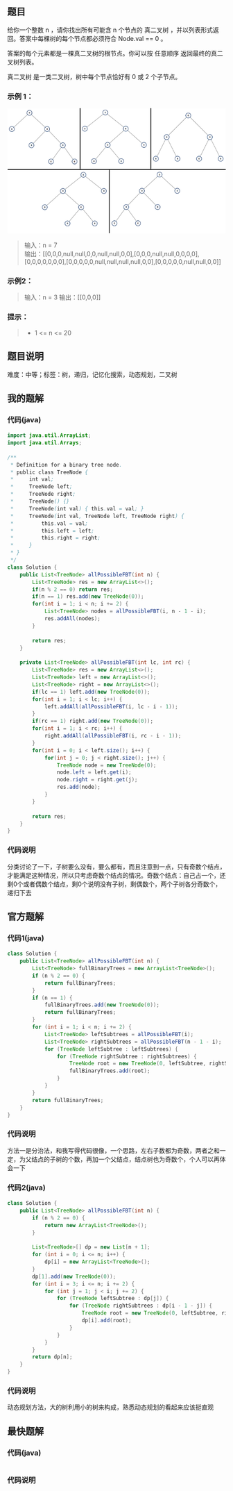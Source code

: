## 题目
给你一个整数 n ，请你找出所有可能含 n 个节点的 真二叉树 ，并以列表形式返回。答案中每棵树的每个节点都必须符合 Node.val == 0 。

答案的每个元素都是一棵真二叉树的根节点。你可以按 任意顺序 返回最终的真二叉树列表。

真二叉树 是一类二叉树，树中每个节点恰好有 0 或 2 个子节点。
### 示例 1：
![](../../../../support/image/894-所有可能的真二叉树/1.png)
> 输入：n = 7  
> 输出：[[0,0,0,null,null,0,0,null,null,0,0],[0,0,0,null,null,0,0,0,0],[0,0,0,0,0,0,0],[0,0,0,0,0,null,null,null,null,0,0],[0,0,0,0,0,null,null,0,0]]  
### 示例2：
> 输入：n = 3
> 输出：[[0,0,0]]
### 提示：
> - 1 \<= n \<= 20
## 题目说明
难度：中等；标签：树，递归，记忆化搜索，动态规划，二叉树
## 我的题解
### 代码(java)
```java
import java.util.ArrayList;
import java.util.Arrays;

/**
 * Definition for a binary tree node.
 * public class TreeNode {
 *     int val;
 *     TreeNode left;
 *     TreeNode right;
 *     TreeNode() {}
 *     TreeNode(int val) { this.val = val; }
 *     TreeNode(int val, TreeNode left, TreeNode right) {
 *         this.val = val;
 *         this.left = left;
 *         this.right = right;
 *     }
 * }
 */
class Solution {
    public List<TreeNode> allPossibleFBT(int n) {
        List<TreeNode> res = new ArrayList<>();
        if(n % 2 == 0) return res;
        if(n == 1) res.add(new TreeNode(0));
        for(int i = 1; i < n; i += 2) {
            List<TreeNode> nodes = allPossibleFBT(i, n - 1 - i);
            res.addAll(nodes);
        }

        return res;
    }

    private List<TreeNode> allPossibleFBT(int lc, int rc) {
        List<TreeNode> res = new ArrayList<>();
        List<TreeNode> left = new ArrayList<>();
        List<TreeNode> right = new ArrayList<>();
        if(lc == 1) left.add(new TreeNode(0));
        for(int i = 1; i < lc; i++) {
            left.addAll(allPossibleFBT(i, lc - i - 1));
        }
        if(rc == 1) right.add(new TreeNode(0));
        for(int i = 1; i < rc; i++) {
            right.addAll(allPossibleFBT(i, rc - i - 1));
        }
        for(int i = 0; i < left.size(); i++) {
            for(int j = 0; j < right.size(); j++) {
                TreeNode node = new TreeNode(0);
                node.left = left.get(i);
                node.right = right.get(j);
                res.add(node);
            }
        }

        return res;
    }
}
```
### 代码说明
分类讨论了一下，子树要么没有，要么都有，而且注意到一点，只有奇数个结点，才能满足这种情况，所以只考虑奇数个结点的情况。奇数个结点：自己占一个，还剩0个或者偶数个结点，剩0个说明没有子树，剩偶数个，两个子树各分奇数个，递归下去
## 官方题解
### 代码1(java)
```java
class Solution {
    public List<TreeNode> allPossibleFBT(int n) {
        List<TreeNode> fullBinaryTrees = new ArrayList<TreeNode>();
        if (n % 2 == 0) {
            return fullBinaryTrees;
        }
        if (n == 1) {
            fullBinaryTrees.add(new TreeNode(0));
            return fullBinaryTrees;
        }
        for (int i = 1; i < n; i += 2) {
            List<TreeNode> leftSubtrees = allPossibleFBT(i);
            List<TreeNode> rightSubtrees = allPossibleFBT(n - 1 - i);
            for (TreeNode leftSubtree : leftSubtrees) {
                for (TreeNode rightSubtree : rightSubtrees) {
                    TreeNode root = new TreeNode(0, leftSubtree, rightSubtree);
                    fullBinaryTrees.add(root);
                }
            }
        }
        return fullBinaryTrees;
    }
}
```
### 代码说明
方法一是分治法，和我写得代码很像，一个思路，左右子数都为奇数，两者之和一定，为父结点的子树的个数，再加一个父结点，结点树也为奇数个，个人可以再体会一下
### 代码2(java)
```java
class Solution {
    public List<TreeNode> allPossibleFBT(int n) {
        if (n % 2 == 0) {
            return new ArrayList<TreeNode>();
        }

        List<TreeNode>[] dp = new List[n + 1];
        for (int i = 0; i <= n; i++) {
            dp[i] = new ArrayList<TreeNode>();
        }
        dp[1].add(new TreeNode(0));
        for (int i = 3; i <= n; i += 2) {
            for (int j = 1; j < i; j += 2) {
                for (TreeNode leftSubtree : dp[j]) {
                    for (TreeNode rightSubtrees : dp[i - 1 - j]) {
                        TreeNode root = new TreeNode(0, leftSubtree, rightSubtrees);
                        dp[i].add(root);
                    }
                }
            }
        }        
        return dp[n];
    }
}
```
### 代码说明
动态规划方法，大的树利用小的树来构成，熟悉动态规划的看起来应该挺直观
## 最快题解
### 代码(java)
```java
```
### 代码说明

